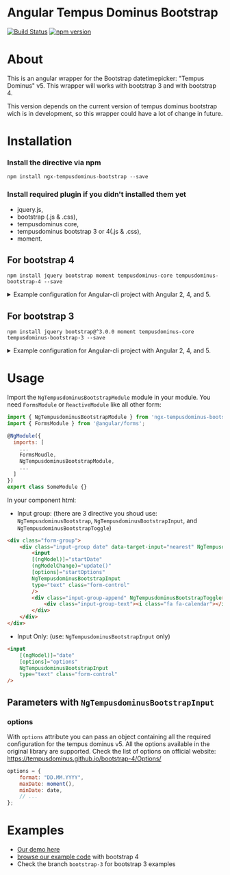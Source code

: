 # Angular Tempus Dominus Bootstrap
[![Build Status](https://travis-ci.org/fetrarij/ngx-tempusdominus-bootstrap.svg?branch=master)](https://travis-ci.org/fetrarij/ngx-tempusdominus-bootstrap) [![npm version](https://badge.fury.io/js/ngx-tempusdominus-bootstrap.svg)](https://badge.fury.io/js/ngx-tempusdominus-bootstrap)

# About
This is an angular wrapper for the Bootstrap datetimepicker:  "Tempus Dominus" v5.
This wrapper will works with bootstrap 3 and with bootstrap 4.


This version depends on the current version of tempus dominus bootstrap wich is in development, so this wrapper could have a lot of change in future.

# Installation
### Install the directive via npm

```javascript
npm install ngx-tempusdominus-bootstrap --save
```
### Install required plugin if you didn't installed them yet


* jquery.js, 
* bootstrap (.js & .css),
* tempusdominus core, 
* tempusdominus bootstrap 3 or 4(.js & .css),
* moment.

## For bootstrap 4

    
```
npm install jquery bootstrap moment tempusdominus-core tempusdominus-bootstrap-4 --save
```
<details>
    <summary>
    Example configuration for Angular-cli project with Angular 2, 4, and 5.
    </summary>
    In .angular-cli.json file:


```json 
    "styles": [
        "styles.css",
        "../node_modules/bootstrap/dist/css/bootstrap.min.css",
        "../node_modules/tempusdominus-bootstrap-4/build/css/tempusdominus-bootstrap-4.css",
    ],
    "scripts": [
        "../node_modules/jquery/dist/jquery.min.js",
        "../node_modules/bootstrap/dist/js/bootstrap.min.js",
        "../node_modules/moment/min/moment.min.js",
        "../node_modules/tempusdominus-bootstrap-4/build/js/tempusdominus-bootstrap-4.js"
    ],
```
</details>

## For bootstrap 3

    
```
npm install jquery bootstrap@^3.0.0 moment tempusdominus-core tempusdominus-bootstrap-3 --save
```

<details>
    <summary>
    Example configuration for Angular-cli project with Angular 2, 4, and 5.
    </summary>
    In .angular-cli.json file:


```json 
    "styles": [
        "styles.css",
        "../node_modules/bootstrap/dist/css/bootstrap.min.css",
        "../node_modules/tempusdominus-bootstrap-3/build/css/tempusdominus-bootstrap-3.css",
    ],
    "scripts": [
        "../node_modules/jquery/dist/jquery.min.js",
        "../node_modules/bootstrap/dist/js/bootstrap.min.js",
        "../node_modules/moment/min/moment.min.js",
        "../node_modules/tempusdominus-bootstrap-3/build/js/tempusdominus-bootstrap-3.js"
    ],
```
</details>

# Usage
 Import the `NgTempusdominusBootstrapModule` module in your module. You need `FormsModule` or `ReactiveModule` like all other form:
```javascript
import { NgTempusdominusBootstrapModule } from 'ngx-tempusdominus-bootstrap';
import { FormsModule } from '@angular/forms';

@NgModule({
  imports: [
    ...
    FormsMoudle,
    NgTempusdominusBootstrapModule,
    ...
  ]
})
export class SomeModule {}
```

In your component html:

* Input group: (there are 3 directive you shoud use: `NgTempusdominusBootstrap`, `NgTempusdominusBootstrapInput`, and `NgTempusdominusBootstrapToggle`)
```html
<div class="form-group">
    <div class="input-group date" data-target-input="nearest" NgTempusdominusBootstrap>
        <input
        [(ngModel)]="startDate"
        (ngModelChange)="update()"
        [options]="startOptions"
        NgTempusdominusBootstrapInput
        type="text" class="form-control"
        />
        <div class="input-group-append" NgTempusdominusBootstrapToggle>
            <div class="input-group-text"><i class="fa fa-calendar"></i></div>
        </div>
    </div>
</div>
```
* Input Only: (use: `NgTempusdominusBootstrapInput` only)
```html
<input
    [(ngModel)]="date"
    [options]="options"
    NgTempusdominusBootstrapInput
    type="text" class="form-control"
/>
```

## Parameters with `NgTempusdominusBootstrapInput`

### options

With `options` attribute you can pass an object containing all the required configuration for the tempus dominus v5.
All the options available in the original library are supported. Check the list of options on official website: https://tempusdominus.github.io/bootstrap-4/Options/

```javascript
options = {
    format: "DD.MM.YYYY",
    maxDate: moment(),
    minDate: date,
    // ...
};
```

# Examples
 * [Our demo here](https://fetrarij.github.io/ngx-tempusdominus-bootstrap/)
 * [browse our example code](./demo/src/app/) with bootstrap 4
 * Check the branch `bootstrap-3` for bootstrap 3 examples